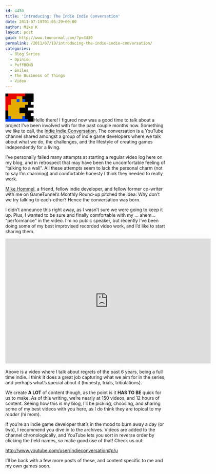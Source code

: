 ```yaml
---
id: 4430
title: 'Introducing: The Indie Indie Conversation'
date: 2011-07-19T01:05:29+00:00
author: Mike K
layout: post
guid: http://www.toonormal.com/?p=4430
permalink: /2011/07/19/introducing-the-indie-indie-conversation/
categories:
  - Blog Series
  - Opinion
  - PuffBOMB
  - Smiles
  - The Business of Things
  - Video
---
```

[<img src="/wp-content/uploads/2011/07/1.jpg.png" alt="" title="1.jpg" width="88" height="88" class="alignright size-full wp-image-4431" />](http://youtube.com/user/indieconversation)Hello there! I figured now was a good time to talk about a project I&#8217;ve been involved with for the past couple months now. Something we like to call, the [Indie Indie Conversation](http://youtube.com/user/indieconversation). The conversation is a YouTube channel shared amongst a group of indie game developers where we talk about what we do, the challenges, and the lifestyle of creating games independently for a living. 

I&#8217;ve personally failed many attempts at starting a regular video log here on my blog, and in retrospect that may have been the uncomfortable feeling of &#8220;talking to a wall&#8221;. All these attempts seem to lack the personal charm (not to say I&#8217;m charming) and comfortable honesty I think they needed to really work.

[Mike Hommel](http://www.hamumu.com), a friend, fellow indie developer, and fellow former co-writer with me on GameTunnel&#8217;s Monthly Round-up pitched the idea: Why don&#8217;t we try talking to each-other? Hence the conversation was born.

I didn&#8217;t announce this right away, as I wasn&#8217;t sure we were going to keep it up. Plus, I wanted to be sure and finally comfortable with my &#8230; ahem&#8230; &#8220;performance&#8221; in the video. I&#8217;m no public speaker, but recently I&#8217;ve been doing some of my best improvised recorded video work, and I&#8217;d like to start sharing them.

<iframe width="640" height="390" src="http://www.youtube.com/embed/zHZ6kXty3Aw?rel=0" frameborder="0" allowfullscreen></iframe>

Above is a video where I talk about regrets of the past 6 years, being a full time indie. I think it does a great job capturing what we aim for in the series, and perhaps what&#8217;s special about it (honesty, trials, tribulations).

We create **A LOT** of content though, as the point is it **HAS TO BE** quick for us to make. As of this writing, we&#8217;re nearly at 150 videos, and 12 hours of content. Seeing how this is my blog, I&#8217;ll be picking, choosing, and sharing some of my best videos with you here, as I do think they are topical to my _reader_ (hi mom).

If you&#8217;re an indie game developer that&#8217;s in the mood to burn away a day (or two), I recommend you dive in to the archives. Videos are added to the channel chronologically, and YouTube lets you sort in reverse order by clicking the field names, so make good use of that! Check us out:

<http://www.youtube.com/user/indieconversation#p/u>

I&#8217;ll be back with a few more posts of these, and content specific to me and my own games soon.